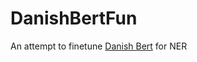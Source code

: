 # DanishBertFun

An attempt to finetune [Danish Bert](https://github.com/botxo/danish_bert) for NER
